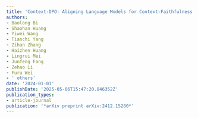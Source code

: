 ```yaml
---
title: 'Context-DPO: Aligning Language Models for Context-Faithfulness'
authors:
- Baolong Bi
- Shaohan Huang
- Yiwei Wang
- Tianchi Yang
- Zihan Zhang
- Haizhen Huang
- Lingrui Mei
- Junfeng Fang
- Zehao Li
- Furu Wei
- ' others'
date: '2024-01-01'
publishDate: '2025-05-06T15:47:20.846352Z'
publication_types:
- article-journal
publication: '*arXiv preprint arXiv:2412.15280*'
---
```

